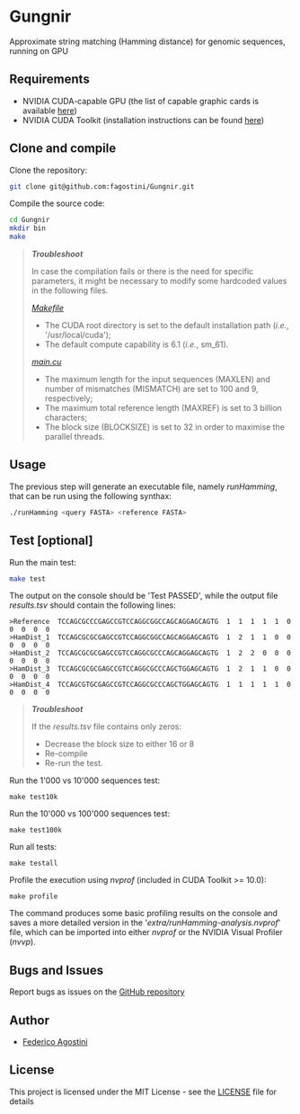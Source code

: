 # Gungnir
Approximate string matching (Hamming distance) for genomic sequences, running on GPU

## Requirements
* NVIDIA CUDA-capable GPU (the list of capable graphic cards is available [here](https://developer.nvidia.com/cuda-gpus))
* NVIDIA CUDA Toolkit (installation instructions can be found [here](https://docs.nvidia.com/cuda/index.html#installation-guides))

## Clone and compile

Clone the repository:

```bash
git clone git@github.com:fagostini/Gungnir.git
```

Compile the source code:

```bash
cd Gungnir
mkdir bin
make
```

> **_Troubleshoot_**
> 
> In case the compilation fails or there is the need for specific parameters, it might be necessary to modify some hardcoded values in the following files.
>
>_[Makefile](https://github.com/fagostini/Gungnir/blob/master/Makefile)_
>* The CUDA root directory is set to the default installation path (_i.e._, '/usr/local/cuda');
>* The default compute capability is 6.1 (_i.e._, sm_61).
>
>_[main.cu](https://github.com/fagostini/Gungnir/blob/master/main.cu)_
>* The maximum length for the input sequences (MAXLEN) and number of mismatches (MISMATCH) are set to 100 and 9, respectively;
>* The maximum total reference length (MAXREF) is set to 3 billion characters;
>* The block size (BLOCKSIZE) is set to 32 in order to maximise the parallel threads.

## Usage

The previous step will generate an executable file, namely _runHamming_, that can be run using the following synthax:

```bash
./runHamming <query FASTA> <reference FASTA>
```

## Test [optional]

Run the main test:

```bash
make test
```

The output on the console should be 'Test PASSED', while the output file _results.tsv_ should contain the following lines:

```
>Reference  TCCAGCGCCCGAGCCGTCCAGGCGGCCAGCAGGAGCAGTG  1  1  1  1  1  0  0  0  0  0
>HamDist_1  TCCAGCGCGCGAGCCGTCCAGGCGGCCAGCAGGAGCAGTG  1  2  1  1  0  0  0  0  0  0
>HamDist_2  TCCAGCGCGCGAGCCGTCCAGGCGCCCAGCAGGAGCAGTG  1  2  2  0  0  0  0  0  0  0
>HamDist_3  TCCAGCGCGCGAGCCGTCCAGGCGCCCAGCTGGAGCAGTG  1  2  1  1  0  0  0  0  0  0
>HamDist_4  TCCAGCGTGCGAGCCGTCCAGGCGCCCAGCTGGAGCAGTG  1  1  1  1  1  0  0  0  0  0
```

> **_Troubleshoot_**
> 
> If the _results.tsv_ file contains only zeros:
> * Decrease the block size to either 16 or 8
> * Re-compile 
> * Re-run the test.


Run the 1'000 vs 10'000 sequences test:
```
make test10k
```

Run the 10'000 vs 100'000 sequences test:
```
make test100k
```

Run all tests:
```
make testall
```

Profile the execution using _nvprof_ (included in CUDA Toolkit >= 10.0):
```
make profile
```

The command produces some basic profiling results on the console and saves a more detailed version in the '_extra/runHamming-analysis.nvprof_' file, which can be imported into either _nvprof_ or the NVIDIA Visual Profiler (_nvvp_).

## Bugs and Issues

Report bugs as issues on the [GitHub repository](https://github.com/fagostini/Gungnir/issues)

## Author

* [Federico Agostini](https://github.com/fagostini)

## License

This project is licensed under the MIT License - see the [LICENSE](LICENSE) file for details
